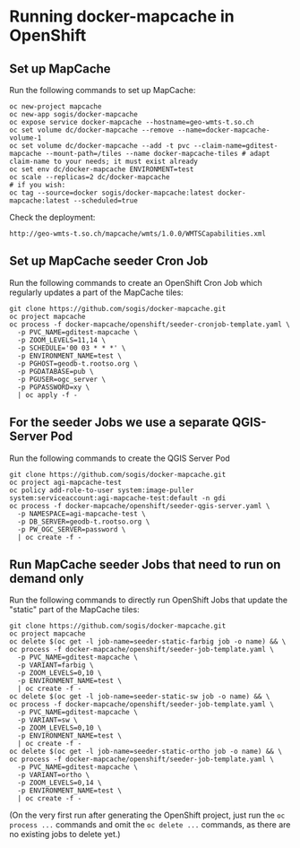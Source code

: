 # Running docker-mapcache in OpenShift

## Set up MapCache

Run the following commands to set up MapCache:
```
oc new-project mapcache
oc new-app sogis/docker-mapcache
oc expose service docker-mapcache --hostname=geo-wmts-t.so.ch
oc set volume dc/docker-mapcache --remove --name=docker-mapcache-volume-1
oc set volume dc/docker-mapcache --add -t pvc --claim-name=gditest-mapcache --mount-path=/tiles --name docker-mapcache-tiles # adapt claim-name to your needs; it must exist already
oc set env dc/docker-mapcache ENVIRONMENT=test
oc scale --replicas=2 dc/docker-mapcache
# if you wish:
oc tag --source=docker sogis/docker-mapcache:latest docker-mapcache:latest --scheduled=true
```

Check the deployment:
```
http://geo-wmts-t.so.ch/mapcache/wmts/1.0.0/WMTSCapabilities.xml
```


## Set up MapCache seeder Cron Job

Run the following commands to create an OpenShift Cron Job which regularly updates a part of the MapCache tiles:
```
git clone https://github.com/sogis/docker-mapcache.git
oc project mapcache
oc process -f docker-mapcache/openshift/seeder-cronjob-template.yaml \
  -p PVC_NAME=gditest-mapcache \
  -p ZOOM_LEVELS=11,14 \
  -p SCHEDULE='00 03 * * *' \
  -p ENVIRONMENT_NAME=test \
  -p PGHOST=geodb-t.rootso.org \
  -p PGDATABASE=pub \
  -p PGUSER=ogc_server \
  -p PGPASSWORD=xy \
  | oc apply -f -
```

## For the seeder Jobs we use a separate QGIS-Server Pod

Run the following commands to create the QGIS Server Pod
```
git clone https://github.com/sogis/docker-mapcache.git
oc project agi-mapcache-test
oc policy add-role-to-user system:image-puller system:serviceaccount:agi-mapcache-test:default -n gdi
oc process -f docker-mapcache/openshift/seeder-qgis-server.yaml \
  -p NAMESPACE=agi-mapcache-test \
  -p DB_SERVER=geodb-t.rootso.org \
  -p PW_OGC_SERVER=password \
  | oc create -f -
```

## Run MapCache seeder Jobs that need to run on demand only

Run the following commands to directly run OpenShift Jobs that update the "static" part of the MapCache tiles:
```
git clone https://github.com/sogis/docker-mapcache.git
oc project mapcache
oc delete $(oc get -l job-name=seeder-static-farbig job -o name) && \
oc process -f docker-mapcache/openshift/seeder-job-template.yaml \
  -p PVC_NAME=gditest-mapcache \
  -p VARIANT=farbig \
  -p ZOOM_LEVELS=0,10 \
  -p ENVIRONMENT_NAME=test \
  | oc create -f -
oc delete $(oc get -l job-name=seeder-static-sw job -o name) && \
oc process -f docker-mapcache/openshift/seeder-job-template.yaml \
  -p PVC_NAME=gditest-mapcache \
  -p VARIANT=sw \
  -p ZOOM_LEVELS=0,10 \
  -p ENVIRONMENT_NAME=test \
  | oc create -f -
oc delete $(oc get -l job-name=seeder-static-ortho job -o name) && \
oc process -f docker-mapcache/openshift/seeder-job-template.yaml \
  -p PVC_NAME=gditest-mapcache \
  -p VARIANT=ortho \
  -p ZOOM_LEVELS=0,14 \
  -p ENVIRONMENT_NAME=test \
  | oc create -f -
```

(On the very first run after generating the OpenShift project, just run the `oc process ...` commands and omit the `oc delete ...` commands, as there are no existing jobs to delete yet.)

